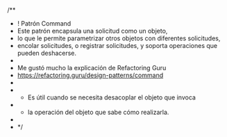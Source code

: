 /\*\*

- ! Patrón Command
- Este patrón encapsula una solicitud como un objeto,
- lo que le permite parametrizar otros objetos con diferentes solicitudes,
- encolar solicitudes, o registrar solicitudes, y soporta operaciones que pueden deshacerse.
-
- Me gustó mucho la explicación de Refactoring Guru
- https://refactoring.guru/design-patterns/command
-
- - Es útil cuando se necesita desacoplar el objeto que invoca
- - la operación del objeto que sabe cómo realizarla.
-
- \*/
